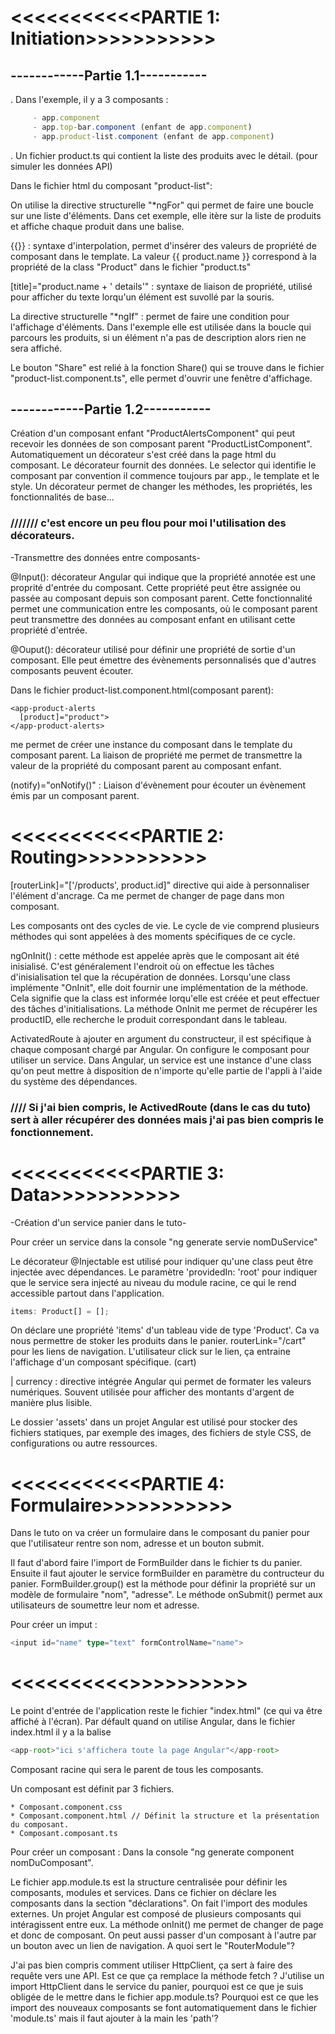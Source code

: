# <<<<<<<<<<<PARTIE 1: Initiation>>>>>>>>>>>



## ------------Partie 1.1-----------


. Dans l'exemple, il y a 3 composants :
```ts
     - app.component
     - app.top-bar.component (enfant de app.component)
     - app.product-list.component (enfant de app.component)
```
. Un fichier product.ts qui contient la liste des produits avec le détail. (pour simuler les données API)

 

Dans le fichier html du composant "product-list":

On utilise la directive structurelle "*ngFor" qui permet de faire une boucle sur une liste d'éléments. Dans cet exemple, elle itère sur la liste de produits et affiche chaque produit dans une balise.


{{}} : syntaxe d'interpolation, permet d'insérer des valeurs de propriété de composant dans le template.
La valeur {{ product.name }} correspond à la propriété de la class "Product" dans le fichier "product.ts"

[title]="product.name + ' details'" : syntaxe de liaison de propriété, utilisé pour afficher du texte lorqu'un élément est suvollé par la souris.

La directive structurelle "*ngIf" : permet de faire une condition pour l'affichage d'éléments.
Dans l'exemple elle est utilisée dans la boucle qui parcours les produits, si un élément n'a pas de description alors rien ne sera affiché.

Le bouton "Share" est relié à la fonction Share() qui se trouve dans le fichier "product-list.component.ts", elle permet d'ouvrir une fenêtre d'affichage.





## ------------Partie 1.2-----------

Création d'un composant enfant "ProductAlertsComponent" qui peut recevoir les données de son composant parent "ProductListComponent".
Automatiquement un décorateur s'est créé dans la page html du composant. Le décorateur fournit des données.
Le selector qui identifie le composant par convention il commence toujours par app., le template et le style.
Un décorateur permet de changer les méthodes, les propriétés, les fonctionnalités de base...

### /////// c'est encore un peu flou pour moi l'utilisation des décorateurs.


-Transmettre des données entre composants-

@Input(): décorateur Angular qui indique que la propriété annotée est une proprité d'entrée du composant. Cette propriété peut être assignée ou passée au composant depuis son composant parent. Cette fonctionnalité permet une communication entre les composants, où le composant parent peut transmettre des données au composant enfant en utilisant cette propriété d'entrée.

@Ouput(): décorateur utilisé pour définir une propriété de sortie d'un composant. Elle peut émettre des évènements personnalisés que d'autres composants peuvent écouter.

Dans le fichier product-list.component.html(composant parent):
```
<app-product-alerts
  [product]="product">
</app-product-alerts>
```
me permet de créer une instance du composant dans le template du composant parent.
La liaison de propriété me permet de transmettre la valeur de la propriété du composant parent au composant enfant.

(notify)="onNotify()" : Liaison d'évènement pour écouter un évènement émis par un composant parent.



# <<<<<<<<<<<PARTIE 2: Routing>>>>>>>>>>>

[routerLink]="['/products', product.id]" directive qui aide à personnaliser l'élément d'ancrage. Ca me permet de changer de page dans mon composant.


Les composants ont des cycles de vie. Le cycle de vie comprend plusieurs méthodes qui sont appelées à des moments spécifiques de ce cycle.

ngOnInit() : cette méthode est appelée après que le composant ait été inisialisé. C'est généralement l'endroit où on effectue les tâches d'inisialisation tel que la récupération de données. 
Lorsqu'une class implémente "OnInit", elle doit fournir une implémentation de la méthode. Cela signifie que la class est informée lorqu'elle est créée et peut effectuer des tâches d'initialisations.
La méthode OnInit me permet de récupérer les productID, elle recherche le produit correspondant dans le tableau.

ActivatedRoute à ajouter en argument du constructeur, il est spécifique à chaque composant chargé par Angular. On configure le composant pour utiliser un service.
Dans Angular, un service est une instance d'une class qu'on peut mettre à disposition de n'importe qu'elle partie de l'appli à l'aide du système des dépendances.

### //// Si j'ai bien compris, le ActivedRoute (dans le cas du tuto) sert à aller récupérer des données mais j'ai pas bien compris le fonctionnement.



# <<<<<<<<<<<PARTIE 3: Data>>>>>>>>>>>

-Création d'un service panier dans le tuto-

Pour créer un service dans la console "ng generate servie nomDuService"

Le décorateur @Injectable est utilisé pour indiquer qu'une class peut être injectée avec dépendances.
Le paramètre 'providedIn: 'root' pour indiquer que le service sera injecté au niveau du module racine, ce qui le rend accessible partout dans l'application.

```ts
items: Product[] = [];
```
On déclare une propriété 'items' d'un tableau vide de type 'Product'. Ca va nous permettre de stoker les produits dans le panier.
routerLink="/cart" pour les liens de navigation. L'utilisateur click sur le lien, ça entraine l'affichage d'un composant spécifique. (cart)

| currency : directive intégrée Angular qui permet de formater les valeurs numériques. Souvent utilisée pour afficher des montants d'argent de manière plus lisible.

Le dossier 'assets' dans un projet Angular est utilisé pour stocker des fichiers statiques, par exemple des images, des fichiers de style CSS, de configurations ou autre ressources.



# <<<<<<<<<<<PARTIE 4: Formulaire>>>>>>>>>>>


Dans le tuto on va créer un formulaire dans le composant du panier pour que l'utilisateur rentre son nom, adresse et un bouton submit.

Il faut d'abord faire l'import de FormBuilder dans le fichier ts du panier. 
Ensuite il faut ajouter le service formBuilder en paramètre du contructeur du panier.
FormBuilder.group() est la méthode pour définir la propriété sur un modèle de formulaire "nom", "adresse".
Le méthode onSubmit() permet aux utilisateurs de soumettre leur nom et adresse.

Pour créer un imput : 
```ts
<input id="name" type="text" formControlName="name">
```




# <<<<<<<<<<<Mes observations>>>>>>>>>>>

Le point d'entrée de l'application reste le fichier "index.html" (ce qui va être affiché à l'écran).
Par défault quand on utilise Angular, dans le fichier index.html il y a la balise 
```ts
<app-root>"ici s'affichera toute la page Angular"</app-root>
```
Composant racine qui sera le parent de tous les composants.

Un composant est définit par 3 fichiers.
    
    * Composant.component.css
    * Composant.component.html // Définit la structure et la présentation du composant.
    * Composant.composant.ts
   

Pour créer un composant :
Dans la console "ng generate component nomDuComposant".

Le fichier app.module.ts est la structure centralisée pour définir les composants, modules et services.
Dans ce fichier on déclare les composants dans la section "déclarations".
On fait l'import des modules externes.
Un projet Angular est composé de plusieurs composants qui intéragissent entre eux.
La méthode onInit() me permet de changer de page et donc de composant.
On peut aussi passer d'un composant à l'autre par un bouton avec un lien de navigation. 
A quoi sert le "RouterModule"?



J'ai pas bien compris comment utiliser HttpClient, ça sert à faire des requête vers une API. Est ce que ça remplace la méthode fetch ?
J'utilise un import HttpClient dans le service du panier, pourquoi est ce que je suis obligée de le mettre dans le fichier app.module.ts?
Pourquoi est ce que les import des nouveaux composants se font automatiquement dans le fichier 'module.ts' mais il faut ajouter à la main les 'path'?